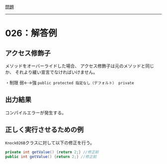 [問題](../README.md)

***
# 026：解答例
## アクセス修飾子
メソッドをオーバーライドした場合、
アクセス修飾子は元のメソッドと同じか、
それより緩い宣言でなければいけません。

・制限 弱←→強
`public protected 指定なし（デフォルト） private`
## 出力結果
コンパイルエラーが発生する。
## 正しく実行させるための例
`Knock026B`クラスに対して以下の修正を行う。
```Java
private int getValue() {return 2;} //修正前
public int getValue() {return 2;} //修正前
```